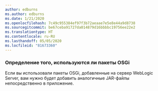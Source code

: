 ```yaml
---
author: edburns
ms.author: edburns
ms.date: 1/21/2020
ms.openlocfilehash: 7c49c955384ef97f3b72aeaae7e5e8e44a9d8738
ms.sourcegitcommit: be67ceba91727da014879d16bbbbc19756ee22e2
ms.translationtype: HT
ms.contentlocale: ru-RU
ms.lasthandoff: 05/05/2020
ms.locfileid: "81673360"
---
```

### <a name="determine-whether-osgi-bundles-are-used"></a>Определение того, используются ли пакеты OSGi

Если вы использовали пакеты OSGi, добавленные на сервер WebLogic Server, вам нужно будет добавить аналогичные JAR-файлы непосредственно в приложение.
